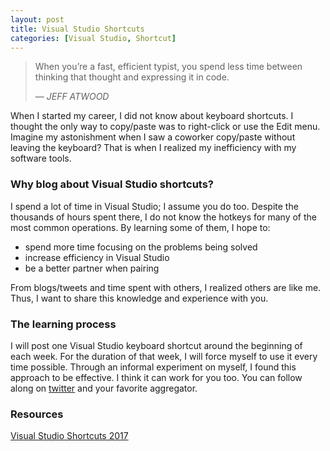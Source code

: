 ```yaml
---
layout: post
title: Visual Studio Shortcuts
categories: [Visual Studio, Shortcut]
---
```


> When you’re a fast, efficient typist, you spend less time between thinking that thought and expressing it in code.
>
> &mdash; <cite>JEFF ATWOOD</cite>


When I started my career, I did not know about keyboard shortcuts. 
I thought the only way to copy/paste was to right-click or use the Edit menu. 
Imagine my astonishment when I saw a coworker copy/paste without leaving the keyboard? 
That is when I realized my inefficiency with my software tools.

### Why blog about Visual Studio shortcuts?

I spend a lot of time in Visual Studio; I assume you do too. 
Despite the thousands of hours spent there, I do not know the hotkeys for many of the most common operations. 
By learning some of them, I hope to: 

* spend more time focusing on the problems being solved
* increase efficiency in Visual Studio
* be a better partner when pairing

From blogs/tweets and time spent with others, I realized others are like me. 
Thus, I want to share this knowledge and experience with you.

### The learning process
I will post one Visual Studio keyboard shortcut around the beginning of each week. 
For the duration of that week, I will force myself to use it every time possible. 
Through an informal experiment on myself, I found this approach to be effective.
I think it can work for you too. 
You can follow along on [twitter] and your favorite aggregator.

### Resources
[Visual Studio Shortcuts 2017][1]

[twitter]: https://twitter.com/go_fight_nguyen
[1]: http://visualstudioshortcuts.com/2017
